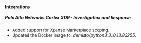 
#### Integrations

##### Palo Alto Networks Cortex XDR - Investigation and Response

- Added support for Xpanse Marketplace scoping.
- Updated the Docker image to: *demisto/python3:3.10.13.83255*.

